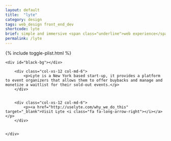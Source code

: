 ```yaml
---
layout: default
title:  "lyte"
category: design
tags: web_design front_end_dev
shortcode: lyte
brief: simple and immersive <span class="underline">web experience</span> created for new york based start-up lyte. ( page in-progress )
permalink: /lyte
---
```

<div class="content-container" id="uselyte">
	{% include toggle-plist.html %}

	<div id="black-bg"></div>

<!-- 	
	<video class="row" autoplay="" loop="" id="bgvid">
		<source src="{{ "/assets/lyte/whywedothisbg.mp4" | prepend: site.baseurl }}" type="video/mp4">
		<source src="{{ "/assets/lyte/whywedothisbg.ogv" | prepend: site.baseurl }}" type="video/ogg">
		<source src="{{ "/assets/lyte/whywedothisbg.webm" | prepend: site.baseurl }}" type="video/webm">
	</video> -->

<div class="container">
	<div class="row">

		<div class="col-xs-12 col-md-6">
			<p>Lyte is a New York based start-up, it provides a platform to event organizers that allows them to offer buybacks and manage and monetize a waitlist for their sold-out events.</p>
		</div>


		<div class="col-xs-12 col-md-6">
			<p><a href="http://uselyte.com/why_we_do_this" target="_blank">Visit Lyte <i class="fa fa-long-arrow-right"></i></a></p>
		</div>


	</div>
</div>


</div>